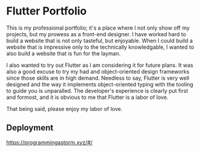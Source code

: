 # Flutter Portfolio
This is my professional portfolio; it's a place where I not only show off my projects, but my prowess as a front-end designer. I have worked hard to build a website that is not only tasteful, but enjoyable. When I could build a website that is impressive only to the technically knowledgable, I wanted to also build a website that is fun for the layman.

I also wanted to try out Flutter as I am considering it for future plans. It was also a good excuse to try my had and object-oriented design frameworks since those skills are in high demand. Needless to say, Flutter is very well designed and the way it implements object-oriented typing with the tooling to guide you is unparalled. The developer's experience is clearly put first and formost, and it is obvious to me that Flutter is a labor of love.

That being said, please enjoy my labor of love.

## Deployment
https://programmingastorm.xyz/#/
